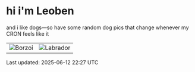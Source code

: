 # hi i'm Leoben

and i like dogs—so have some random dog pics that change whenever my CRON feels like it

|  |  |
|--------|----------|
| ![Borzoi](https://random-dog-vercel.vercel.app/api/random-borzoi?v=1749767271) | ![Labrador](https://random-dog-vercel.vercel.app/api/random-labrador?v=1749767271) |

Last updated: 2025-06-12 22:27 UTC
